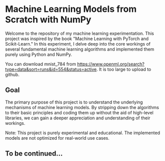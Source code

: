 # Machine Learning Models from Scratch with NumPy

Welcome to the repository of my machine learning experimentation. This project was inspired by the book "Machine Learning with PyTorch and Scikit-Learn." In this experiment, I delve deep into the core workings of several fundamental machine learning algorithms and implemented them purely using Python and NumPy.

You can download mnist_784 from https://www.openml.org/search?type=data&sort=runs&id=554&status=active. It is too large to upload to github.

## Goal

The primary purpose of this project is to understand the underlying mechanisms of machine learning models. By stripping down the algorithms to their basic principles and coding them up without the aid of high-level libraries, we can gain a deeper appreciation and understanding of their workings.

Note: This project is purely experimental and educational. The implemented models are not optimized for real-world use cases.

## To be continued...